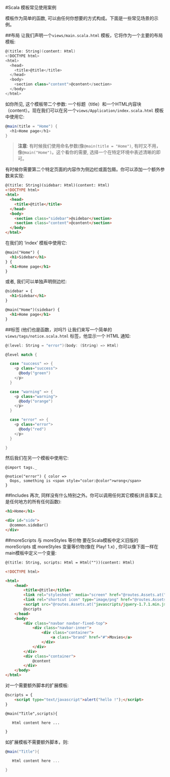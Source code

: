 #Scala 模板常见使用案例

模板作为简单的函数, 可以由任何你想要的方式构成。下面是一些常见场景的示例。


##布局
让我们声明一个`views/main.scala.html` 模板，它将作为一个主要的布局模板:

```scala
@(title: String)(content: Html)
<!DOCTYPE html>
<html>
  <head>
    <title>@title</title>
  </head>
  <body>
    <section class="content">@content</section>
  </body>
</html>
```

如你所见, 这个模板带二个参数: 一个标题（title）和一个HTML内容块（content）。现在我们可以在另一个`views/Application/index.scala.html` 模板中使用它:

```scala
@main(title = "Home") {
  <h1>Home page</h1>
}
```

> **注意**: 有时候我们使用命名参数(像`@main(title = "Home")`, 有时又不用，像`@main("Home")`。这个看你的需要, 选择一个在特定环境中表述清晰的即可。

有时候你需要第二个特定页面的内容作为侧边栏或面包屑。你可以添加一个额外参数来实现:

```html
@(title: String)(sidebar: Html)(content: Html)
<!DOCTYPE html>
<html>
  <head>
    <title>@title</title>
  </head>
  <body>
    <section class="sidebar">@sidebar</section>
    <section class="content">@content</section>
  </body>
</html>
```

在我们的 ‘index’ 模板中使用它:

```html
@main("Home") {
  <h1>Sidebar</h1>
} {
  <h1>Home page</h1>
}
```

或者, 我们可以单独声明侧边栏:

```html
@sidebar = {
  <h1>Sidebar</h1>
}

@main("Home")(sidebar) {
  <h1>Home page</h1>
}
```


##标签 (他们也是函数，对吗?)
让我们来写一个简单的`views/tags/notice.scala.html` 标签，他显示一个 HTML 通知:

```scala
@(level: String = "error")(body: (String) => Html)

@level match {

  case "success" => {
    <p class="success">
      @body("green")
    </p>
  }

  case "warning" => {
    <p class="warning">
      @body("orange")
    </p>
  }

  case "error" => {
    <p class="error">
      @body("red")
    </p>
  }

}
```

然后我们在另一个模板中使用它:

```
@import tags._

@notice("error") { color =>
  Oops, something is <span style="color:@color">wrong</span>
}
```


##Includes
再次, 同样没有什么特别之外。你可以调用任何其它模板(并且事实上是任何地方的所有任何函数):

```html
<h1>Home</h1>

<div id="side">
  @common.sideBar()
</div>
```


##moreScripts 与 moreStyles 等价物
要在Scala模板中定义旧版的 moreScripts 或 moreStyles 变量等价物(像在 Play! 1.x) , 你可以像下面一样在main模板中定义一个变量:

```html
@(title: String, scripts: Html = Html(""))(content: Html)

<!DOCTYPE html>

<html>
    <head>
        <title>@title</title>
        <link rel="stylesheet" media="screen" href="@routes.Assets.at("stylesheets/main.css")">
        <link rel="shortcut icon" type="image/png" href="@routes.Assets.at("images/favicon.png")">
        <script src="@routes.Assets.at("javascripts/jquery-1.7.1.min.js")" type="text/javascript"></script>
        @scripts
    </head>
    <body>
        <div class="navbar navbar-fixed-top">
            <div class="navbar-inner">
                <div class="container">
                    <a class="brand" href="#">Movies</a>
                </div>
            </div>
        </div>
        <div class="container">
            @content
        </div>
    </body>
</html>
```

对一个需要额外脚本的扩展模板:

```html
@scripts = {
    <script type="text/javascript">alert("hello !");</script>
}

@main("Title",scripts){

   Html content here ...

}
```

如扩展模板不需要额外脚本，则:

```scala
@main("Title"){

   Html content here ...

}
```